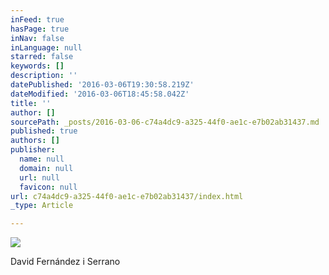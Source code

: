 ```yaml
---
inFeed: true
hasPage: true
inNav: false
inLanguage: null
starred: false
keywords: []
description: ''
datePublished: '2016-03-06T19:30:58.219Z'
dateModified: '2016-03-06T18:45:58.042Z'
title: ''
author: []
sourcePath: _posts/2016-03-06-c74a4dc9-a325-44f0-ae1c-e7b02ab31437.md
published: true
authors: []
publisher:
  name: null
  domain: null
  url: null
  favicon: null
url: c74a4dc9-a325-44f0-ae1c-e7b02ab31437/index.html
_type: Article

---
```

![](https://the-grid-user-content.s3-us-west-2.amazonaws.com/0686f94c-d6b3-4853-b475-76d8c6720969.jpg)

David Fernández i Serrano